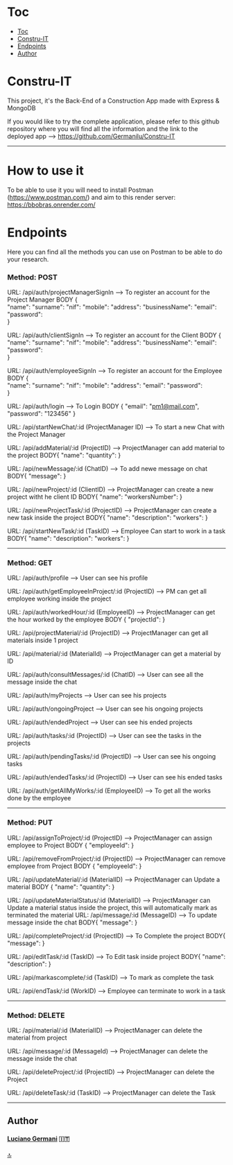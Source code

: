 # Toc
- [Toc](#toc)
- [Constru-IT ](#constru-IT )
- [Endpoints ](#endpoints )
- [Author](#author  )



# Constru-IT 


This project, it's the Back-End of a Construction App made with Express & MongoDB

If you would like to try the complete application, please refer to this github repository where you will find all the information and the link to the deployed app --> https://github.com/Germanilu/Constru-IT


--------------------------------------------

# How to use it

To be able to use it you will need to install Postman (https://www.postman.com/) and aim to this render server: https://bbobras.onrender.com/


# Endpoints

Here you can find all the methods you can use on Postman to be able to do your research.

### Method: POST

URL:  /api/auth/projectManagerSignIn --> To register an account for the Project Manager
BODY {   
        "name": 
        "surname": 
        "nif": 
        "mobile": 
        "address": 
        "businessName": 
        "email": 
        "password":   
} 

URL:  /api/auth/clientSignIn --> To register an account for the Client
BODY {   
        "name": 
        "surname": 
        "nif": 
        "mobile": 
        "address": 
        "businessName": 
        "email": 
        "password":   
} 

URL:  /api/auth/employeeSignIn --> To register an account for the Employee
BODY {   
        "name": 
        "surname": 
        "nif": 
        "mobile": 
        "address": 
        "email": 
        "password":    
} 

URL:  /api/auth/login --> To Login
BODY {
    "email": "pm1@mail.com",
    "password": "123456"
    }

URL:  /api/startNewChat/:id (ProjectManager ID) --> To start a new Chat with the Project Manager

URL:  /api/addMaterial/:id (ProjectID) --> ProjectManager can add material to the project
BODY{
    "name": 
    "quantity": 
}

URL:  /api/newMessage/:id (ChatID) --> To add newe message on chat
BODY{
    "message": 
}

URL:  /api/newProject/:id (ClientID) --> ProjectManager can create a new project witht he client ID
BODY{
    "name": 
    "workersNumber": 
}

URL:  /api/newProjectTask/:id (ProjectID) --> ProjectManager can create a new task inside the project
BODY{
    "name": 
    "description": 
    "workers": 
}

URL:  /api/startNewTask/:id (TaskID) --> Employee Can start to work in a task
BODY{
    "name": 
    "description": 
    "workers": 
}

--------------------------------------------


### Method: GET

URL: /api/auth/profile --> User can see his profile

URL: /api/auth/getEmployeeInProject/:id (ProjectID) --> PM can get all employee working inside the project

URL: /api/auth/workedHour/:id (EmployeeID) --> ProjectManager can get the hour worked by the employee
BODY {
    "projectId": 
}

URL: /api/projectMaterial/:id (ProjectID) --> ProjectManager can get all materials inside 1 project

URL: /api/material/:id (MaterialId) --> ProjectManager can get a material by ID

URL: /api/auth/consultMessages/:id (ChatID) --> User can see all the message inside the chat

URL: /api/auth/myProjects --> User can see his projects

URL: /api/auth/ongoingProject --> User can see his ongoing projects

URL: /api/auth/endedProject --> User can see his ended projects

URL: /api/auth/tasks/:id (ProjectID) --> User can see the tasks in the projects

URL: /api/auth/pendingTasks/:id (ProjectID) --> User can see his ongoing tasks

URL: /api/auth/endedTasks/:id (ProjectID) --> User can see his ended tasks

URL: /api/auth/getAllMyWorks/:id (EmployeeID) --> To get all the works done by the employee

--------------------------------------------

### Method: PUT

URL: /api/assignToProject/:id (ProjectID) --> ProjectManager can assign employee to Project
BODY {
    "employeeId": 
}

URL: /api/removeFromProject/:id (ProjectID) --> ProjectManager can remove employee from Project
BODY {
    "employeeId": 
}

URL: /api/updateMaterial/:id (MaterialID) --> ProjectManager can Update a material
BODY {
    "name": 
    "quantity": 
}

URL: /api/updateMaterialStatus/:id (MaterialID) --> ProjectManager can Update a material status inside the project, this will automatically mark as terminated the material
URL: /api/message/:id (MessageID) --> To update message inside the chat
BODY{
    "message": 
}

URL: /api/completeProject/:id (ProjectID) --> To Complete the project
BODY{
    "message": 
}

URL: /api/editTask/:id (TaskID) --> To Edit task inside project
BODY{
    "name": 
    "description": 
}

URL: /api/markascomplete/:id (TaskID) --> To mark as complete the task

URL: /api/endTask/:id (WorkID) --> Employee can terminate to work in a task


--------------------------------------------

### Method: DELETE

URL: /api/material/:id (MaterialID) --> ProjectManager can delete the material from project

URL: /api/message/:id (MessageId) --> ProjectManager can delete the message inside the chat 

URL: /api/deleteProject/:id (ProjectID) --> ProjectManager can delete the Project

URL: /api/deleteTask/:id (TaskID) --> ProjectManager can delete the Task

--------------------------------------------

## Author 	

#### [Luciano Germani](https://github.com/Germanilu) :it:
 


[:top:](#toc)
